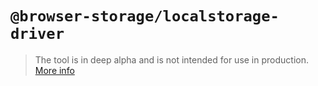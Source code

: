 # `@browser-storage/localstorage-driver`

>The tool is in deep alpha and is not intended for use in production.
>[More info](https://github.com/browser-storage/browser-storage)
